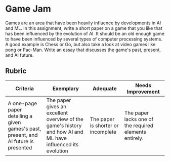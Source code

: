 # Game Jam

Games are an area that have been heavily influence by developments in AI and ML. In this assignment, write a short paper on a game that you like that has been influenced by the evolution of AI. It should be an old enough game to have been influenced by several types of computer processing systems. A good example is Chess or Go, but also take a look at video games like pong or Pac-Man. Write an essay that discusses the game's past, present, and AI future.

## Rubric

| Criteria | Exemplary | Adequate | Needs Improvement |
| -------- | --------- | -------- | ----------------- |
| A one-page paper detailing a given games's past, present, and AI future is presented         |  The paper gives an excellent overview of the game's history and how AI and ML have influenced its evolution         |  The paper is shorter or incomplete        |   The paper lacks one of the required elements entirely.                |
